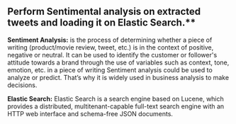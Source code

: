 ## Perform Sentimental analysis on extracted tweets and loading it on Elastic Search.**

**Sentiment Analysis:** is the process of determining whether a piece of writing (product/movie review, tweet, etc.) is in the context of positive, negative or neutral. It can be used to identify the customer or follower's attitude towards a brand through the use of variables such as context, tone, emotion, etc. in a piece of writing Sentiment analysis could be used to analyze or predict. That’s why it is widely used in business analysis to make decisions.

**Elastic Search:** Elastic Search is a search engine based on Lucene, which provides a distributed, multitenant-capable full-text search engine with an HTTP web interface and schema-free JSON documents.
